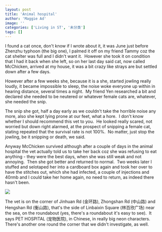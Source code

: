 ```yaml
---
layout: post
title: 'Animal hospital'
author: 'Maggie Ad'
image: ''
categories: ['Living in ST', '未分类']
tags: []
---
```


I found a cat once, don't know if I wrote about it, it was June just before Zhenzhu typhoon (the big one), I palmed it off on my friend Tammy coz the cat shelter was full and I didn't want it.  However she took it on condition that I had it back when she left, so on her last day said cat, now called McChicken, arrived at my house, it was a bit crazy like strays are but settled down after a few days.

However after a few weeks she, because it is a she, started jowling really loudly, it became impossible to sleep, the noise woke everyone up within in hearing distance, several times a night.  My friend Yen researched a bit and declared she needed to be neutered or whatever female cats are, whatever, she needed the snip.

The snip she got, half a day early as we couldn't take the horrible noise any more, also she kept lying prone at our feet, what a hore.  I don't know whether I should recommend this vet to you.  He looked really scared, not worried but down right alarmed, at the prospect of snipping a female cat, stating repeated that the survival rate is not 100%.  No matter, just stop the jowling, be it snipping or death, we said. 

Anyway McChicken survived although after a couple of days in the animal hospital the vet actually told us to take her back coz she was refusing to eat anything - they were the best days, when she was still weak and not annoying.  Then she got better and returned to normal.  Two weeks later I stuffed and selotaped her into a cardboard box again and took her over to have the stitches out, which she had infected, a couple of injections and 40rmb and I could take her home again, no need to return, as indeed there hasn't been.

![](http://farm1.static.flickr.com/141/390294959_d663d22a51_m.jpg)

The vet is on the corner of Jinhuan Rd (金环路), Zhongshan Rd (中山路) and Hengshan Rd (衡山路), that's the side of Linbaixin Square (林百欣广场) near the sea, on the roundabout (yes, there's a roundabout it's easy to see).  It says PET HOSPITAL (宠物医院), in Chinese, in really big neon characters.  There's another one round the corner that we didn't investigate, as well.